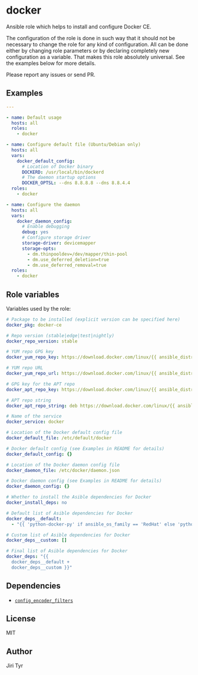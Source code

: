 docker
======

Ansible role which helps to install and configure Docker CE.

The configuration of the role is done in such way that it should not be
necessary to change the role for any kind of configuration. All can be
done either by changing role parameters or by declaring completely new
configuration as a variable. That makes this role absolutely
universal. See the examples below for more details.

Please report any issues or send PR.


Examples
--------

```yaml
---

- name: Default usage
  hosts: all
  roles:
    - docker

- name: Configure default file (Ubuntu/Debian only)
  hosts: all
  vars:
    docker_default_config:
      # Location of Docker binary
      DOCKERD: /usr/local/bin/dockerd
      # The daemon startup options
      DOCKER_OPTSL: --dns 8.8.8.8 --dns 8.8.4.4
  roles:
    - docker

- name: Configure the daemon
  hosts: all
  vars:
    docker_daemon_config:
      # Enable debugging
      debug: yes
      # Configure storage driver
      storage-driver: devicemapper
      storage-opts:
        - dm.thinpooldev=/dev/mapper/thin-pool
        - dm.use_deferred_deletion=true
        - dm.use_deferred_removal=true
  roles:
    - docker
```


Role variables
--------------

Variables used by the role:

```yaml
# Package to be installed (explicit version can be specified here)
docker_pkg: docker-ce

# Repo version (stable|edge|test|nightly)
docker_repo_version: stable

# YUM repo GPG key
docker_yum_repo_key: https://download.docker.com/linux/{{ ansible_distribution | lower }}/gpg

# YUM repo URL
docker_yum_repo_url: https://download.docker.com/linux/{{ ansible_distribution | lower }}/{{ ansible_distribution_major_version }}/$basearch/{{ docker_repo_version }}

# GPG key for the APT repo
docker_apt_repo_key: https://download.docker.com/linux/{{ ansible_distribution | lower }}/gpg

# APT repo string
docker_apt_repo_string: deb https://download.docker.com/linux/{{ ansible_distribution | lower }} {{ ansible_distribution_release }} {{ docker_repo_version }}

# Name of the service
docker_service: docker

# Location of the Docker default config file
docker_default_file: /etc/default/docker

# Docker default config (see Examples in README for details)
docker_default_config: {}

# Location of the Docker daemon config file
docker_daemon_file: /etc/docker/daemon.json

# Docker daemon config (see Examples in README for details)
docker_daemon_config: {}

# Whether to install the Asible dependencies for Docker
docker_install_deps: no

# Default list of Asible dependencies for Docker
docker_deps__default:
  - "{{ 'python-docker-py' if ansible_os_family == 'RedHat' else 'python-docker' }}"

# Custom list of Asible dependencies for Docker
docker_deps__custom: []

# Final list of Asible dependencies for Docker
docker_deps: "{{
  docker_deps__default +
  docker_deps__custom }}"
```


Dependencies
------------

- [`config_encoder_filters`](https://github.com/jtyr/ansible-config_encoder_filters)


License
-------

MIT


Author
------

Jiri Tyr
